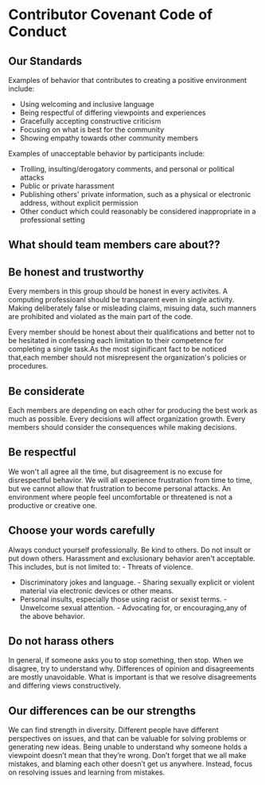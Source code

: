 # Contributor Covenant Code of Conduct


## Our Standards

Examples of behavior that contributes to creating a positive environment
include:

* Using welcoming and inclusive language
* Being respectful of differing viewpoints and experiences
* Gracefully accepting constructive criticism
* Focusing on what is best for the community
* Showing empathy towards other community members

Examples of unacceptable behavior by participants include:

* Trolling, insulting/derogatory comments, and personal or political attacks
* Public or private harassment
* Publishing others' private information, such as a physical or electronic
 address, without explicit permission
* Other conduct which could reasonably be considered inappropriate in a
 professional setting

## What should team members care about??
Be honest and trustworthy
-------------------------
Every members in this group should be honest in every activites. A computing professioanl 
should be transparent even in single activity. Making deliberately false or misleading claims, 
misuing data, such manners are prohibited and violated as the main part of the code.

Every member should be honest about their qualifications and better not to be hesitated 
in confessing each limitation to their competence for completing a single task.As the most
siginificant fact to be noticed that,each member should not misrepresent the organization's policies or procedures.

Be considerate
--------------
Each members are depending on each other for producing the best work as much as possible. 
Every decisions will affect organization growth. Every members should consider the consequences while making decisions.

Be respectful 
-------------
We won't all agree all the time, but disagreement is no excuse for disrespectful behavior. 
We will all experience frustration from time to time, but we cannot allow that frustration to become personal
attacks. An environment where people feel uncomfortable or threatened is not a productive or creative one.

Choose your words carefully
--------------------------
Always conduct yourself professionally. Be kind to others. Do not insult or put down others.
Harassment and exclusionary behavior aren't acceptable. This includes, but is not limited to: - Threats of violence. 
- Discriminatory jokes and language. - Sharing sexually explicit or violent material via electronic devices or other means. 
- Personal insults, especially those using racist or sexist terms. - Unwelcome sexual attention. - Advocating for, or encouraging,any of the above behavior.

Do not harass others 
--------------------
In general, if someone asks you to stop something, then stop. When we disagree, try to understand why. 
Differences of opinion and disagreements are mostly unavoidable. What is important is that we resolve disagreements and differing views constructively.

Our differences can be our strengths
------------------------------------
We can find strength in diversity. Different people have different perspectives on issues, and that can be valuable for solving 
problems or generating new ideas. Being unable to understand why someone holds a viewpoint doesn’t mean that they’re wrong. 
Don’t forget that we all make mistakes, and blaming each other doesn’t get us anywhere. Instead, focus on resolving issues and learning from mistakes.


